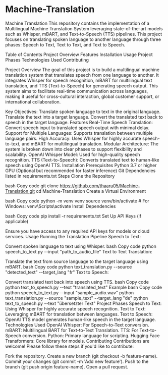 # Machine-Translation

Machine Translation 
This repository contains the implementation of a Multilingual Machine Translation System leveraging state-of-the-art models such as Whisper, mBART, and Text-to-Speech (TTS) pipelines. This project focuses on translating spoken language to another language through three phases: Speech to Text, Text to Text, and Text to Speech.

Table of Contents
Project Overview
Features
Installation
Usage
Project Phases
Technologies Used
Contributing

Project Overview
The goal of this project is to build a multilingual machine translation system that translates speech from one language to another. It integrates Whisper for speech recognition, mBART for multilingual text translation, and TTS (Text-to-Speech) for generating speech output. This system aims to facilitate real-time communication across languages, making it useful for cross-cultural interaction, global customer support, or international collaboration.

Key Objectives:
Translate spoken language to text in the original language.
Translate the text into a target language.
Convert the translated text back to speech in the target language.
Features
Real-Time Speech Translation: Convert speech input to translated speech output with minimal delay.
Support for Multiple Languages: Supports translation between multiple language pairs.
High Accuracy: Uses Whisper for highly accurate speech-to-text, and mBART for multilingual translation.
Modular Architecture: The system is broken down into clear phases to support flexibility and scalability.
OpenAI Whisper Model: Used for high-quality speech recognition.
TTS (Text-to-Speech): Converts translated text to human-like speech using OpenAI TTS.
Installation
Prerequisites
Python 3.7 or higher
GPU (Optional but recommended for faster inference)
Git
Dependencies listed in requirements.txt
Steps
Clone the Repository

bash
Copy code
git clone https://github.com/thaaru05/Machine-Translation.git
cd Machine-Translation
Create a Virtual Environment

bash
Copy code
python -m venv venv
source venv/bin/activate  # For Windows: venv\Scripts\activate
Install Dependencies

bash
Copy code
pip install -r requirements.txt
Set Up API Keys (if applicable)

Ensure you have access to any required API keys for models or cloud services.
Usage
Running the Translation Pipeline
Speech to Text:

Convert spoken language to text using Whisper.
bash
Copy code
python speech_to_text.py --input "path_to_audio_file"
Text to Text Translation:

Translate the text from source language to the target language using mBART.
bash
Copy code
python text_translation.py --source "detected_text" --target_lang "fr"
Text to Speech:

Convert translated text back into speech using TTS.
bash
Copy code
python text_to_speech.py --text "translated_text"
Example
bash
Copy code
python speech_to_text.py --input "sample_audio.wav"
python text_translation.py --source "sample_text" --target_lang "de"
python text_to_speech.py --text "übersetzter Text"
Project Phases
Speech to Text: Using Whisper for highly accurate speech recognition.
Text to Text: Leveraging mBART for translation between languages.
Text to Speech: OpenAI TTS model generates human-like speech in the target language.
Technologies Used
OpenAI Whisper: For Speech-to-Text conversion.
mBART: Multilingual BART for Text-to-Text Translation.
TTS: For Text-to-Speech conversion.
Python: Primary language for scripting.
Hugging Face Transformers: Core library for models.
Contributing
Contributions are welcome! Please follow these steps if you'd like to contribute:

Fork the repository.
Create a new branch (git checkout -b feature-name).
Commit your changes (git commit -m 'Add new feature').
Push to the branch (git push origin feature-name).
Open a pull request.
